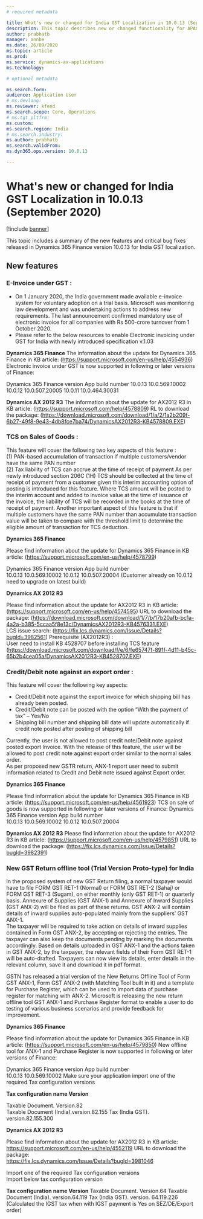 ```yaml
---
# required metadata

title: What's new or changed for India GST Localization in 10.0.13 (September 2020)
description: This topic describes new or changed functionality for APAC India GST features released in Dynamics 365 Finance version 10.0.13.
author: prabhatb
manager: annbe
ms.date: 26/09/2020
ms.topic: article
ms.prod: 
ms.service: dynamics-ax-applications
ms.technology: 

# optional metadata

ms.search.form: 
audience: Application User
# ms.devlang: 
ms.reviewer: kfend
ms.search.scope: Core, Operations
# ms.tgt_pltfrm: 
ms.custom: 
ms.search.region: India
# ms.search.industry: 
ms.author: prabhatb
ms.search.validFrom: 
ms.dyn365.ops.version: 10.0.13

---
```


# What's new or changed for India GST Localization in 10.0.13 (September 2020)

[!include [banner](../includes/banner.md)]

This topic includes a summary of the new features and critical bug fixes released in Dynamics 365 Finance version 10.0.13 for India GST localization. 

## New features

### E-Invoice under GST :   

- On 1 January 2020, the India government made available e-invoice system for voluntary adoption on a trial basis. Microsoft was monitoring law development and was
  undertaking actions to address new requirements. The last announcement confirmed mandatory use of electronic invoice for all companies with Rs 500-crore 
  turnover from 1 October 2020. 
- Please refer to the below resources to enable Electronic invoicing under GST for India with newly introduced specification v.1.03
 
 **Dynamics 365 Finance**
  The information about the update for Dynamics 365 Finance in KB article:
  (https://support.microsoft.com/en-us/help/4554936) 
  Electronic invoice under GST is now supported in following or later versions of Finance: 
  
  Dynamics 365 Finance version       	App build number 
  10.0.13 	                           10.0.569.10002 
  10.0.12 	                           10.0.507.20005 
  10.0.11 	                           10.0.464.30031 

**Dynamics AX 2012 R3** 
 The information about the update for AX2012 R3 in KB article: 
 (https://support.microsoft.com/help/4578809) 
  RL to download the package:
 (https://download.microsoft.com/download/1/a/2/1a2b209f-6b27-49f8-9e43-4db8fce7ba74/DynamicsAX2012R3-KB4578809.EXE) 
 
 ### TCS on Sales of Goods : 
 
 This feature will  cover the following two key aspects of this feature  :  
 (1) PAN-based accumulation of transaction if multiple customers/vendor have the same PAN number  
 (2) Tax liability of TCS can accrue at the time of receipt of payment 
 As per newly introduced section 206C (1H) TCS should be collected at the time of receipt of payment from a customer given this interim accounting option of
 posting is  introduced for this feature. Where TCS amount will be posted to the interim account and added to invoice value at the time of issuance of the invoice, 
 the liability of TCS will be recorded in the books at the time of receipt of payment. Another important aspect of this feature is that if multiple customers
 have the same PAN  number than accumulate transaction value will be taken to compare with the threshold limit to determine the eligible amount of transaction 
 for TCS deduction.  
 
 **Dynamics 365 Finance**
  
  Please find information about the update for Dynamics 365 Finance in KB article: (https://support.microsoft.com/en-us/help/4578799)

  Dynamics 365 Finance version         App build number  
  10.0.13                               10.0.569.10002 
  10.0.12                               10.0.507.20004 
  (Customer already on 10.0.12 need to upgrade on latest build)  
  
  **Dynamics AX 2012 R3** 
  
  Please find information about the update for AX2012 R3 in KB article: 
  (https://support.microsoft.com/en-us/help/4574595) 
  URL to download the package:
  (https://download.microsoft.com/download/1/7/b/17b20afb-bc1a-4a2a-b385-5ccaa5f8e13c/DynamicsAX2012R3-KB4576331.EXE)  
  LCS issue search:
  (https://fix.lcs.dynamics.com/Issue/Details?bugId=3982561) 
  Prerequisite  (AX2012R3) :  
  User need to install KB 4528707 before installing TCS feature  
  (https://download.microsoft.com/download/f/e/6/fe65747f-891f-4d11-b45c-65b2b4cea05a/DynamicsAX2012R3-KB4528707.EXE) 

  ### Credit/Debit note against an export order  : 
  
  This feature will  cover the following key aspects:  
  - Credit/Debit note against the export invoice for which shipping bill has already been posted. 
  - Credit/Debit note can be posted with the option “With the payment of tax” – Yes/No  
  - Shipping bill number and shipping bill date will update automatically if credit note posted after posting of shipping bill  

  Currently, the user is not allowed to post credit note/Debit note against posted export Invoice. With the release of this feature, the user will be
  allowed to post credit  note against export order similar to the normal sales order.  
  As per proposed new GSTR return, ANX-1 report user need to submit information related to  Credit and Debit note issued against Export order.  
 
  **Dynamics 365 Finance** 
  
  Please find information about the update for Dynamics 365 Finance in KB article:
  (https://support.microsoft.com/en-us/help/4561923) 
  TCS on sale of goods is now supported in following or later versions of Finance: 
  Dynamics 365 Finance version           App build number    
   10.0.13                                 10.0.569.10002 
   10.0.12                                 10.0.507.20004 

 **Dynamics AX 2012 R3** 
  Please find information about the update for AX2012 R3 in KB article:
  (https://support.microsoft.com/en-us/help/4579851) 
  URL to download the package:
  (https://fix.lcs.dynamics.com/Issue/Details?bugId=3982391) 

  ### New GST Return offline tool (Trial Version Proto-type) for India  
  
  In the proposed system of new GST Return filing, a normal taxpayer would have to file FORM GST RET-1 (Normal) or FORM GST RET-2 (Sahaj)
  or FORM GST RET-3 (Sugam), on either   monthly (only GST RET-1) or quarterly basis. Annexure of Supplies (GST ANX-1) and Annexure of Inward 
  Supplies (GST ANX-2) will be filed as part of these returns. 
  GST ANX-2 will contain details of inward supplies auto-populated mainly from the suppliers’ GST ANX-1.  
  The taxpayer will be required to take action on details of inward supplies contained in Form GST ANX-2, by accepting or rejecting the entries. 
  The taxpayer can also keep the documents pending by marking the documents accordingly. Based on details uploaded in GST ANX-1 and the actions taken 
  in GST ANX-2, by the taxpayer, the relevant fields of their Form GST RET-1 will be auto-drafted. Taxpayers can now view its details, enter details 
  in the relevant column, save it and download it in pdf format. 
  
  GSTN has released a trial version of the New Returns Offline Tool of Form GST ANX-1, Form GST ANX-2 (with Matching Tool built in it) and a template
  for Purchase Register,  which can be used to import data of purchase register for matching with ANX-2. 
  Microsoft is releasing the new return offline tool GST ANX-1 and Purchase Register format to enable a user to do testing of various business 
  scenarios and provide feedback for improvement.  

**Dynamics 365 Finance** 

  Please find information about the update for Dynamics 365 Finance in KB article:
  (https://support.microsoft.com/en-us/help/4579850) 
  New offline tool for ANX-1 and Purchase Register is now supported in following or later versions of Finance: 

  Dynamics 365 Finance version           App build number   
  10.0.13                                10.0.569.10002 
  Make sure your application import one of the required Tax configuration versions  

**Tax configuration name 	Version** 

 Taxable Document. Version.82  
 Taxable Document (India).version.82.155 
 Tax (India GST). version.82.155.300 

**Dynamics AX 2012 R3** 

 Please find information about the update for AX2012 R3 in KB article:
 https://support.microsoft.com/en-us/help/4552119 
 URL to download the package:  
 https://fix.lcs.dynamics.com/Issue/Details?bugId=3981046 
  
 Import one of the required Tax configuration versions  
 Import below tax configuration version  

**Tax configuration name 	Version** 
 Taxable Document. Version.64 
 Taxable Document (India). version.64.119 
 Tax (India GST). version.	64.119.226 
 (Calculated the IGST tax when with IGST payment is Yes on SEZ/DE/Export order) 

